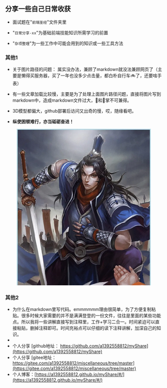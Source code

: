 ## 分享一些自己日常收获

* 面试题在"`前端圣经`"文件夹里

* "`日常分享-xx`"为基础前端技能知识所需学习的前置

* "`杂项整理`"为一些工作中可能会用到的知识或一些工具方法

### 其他1

* 关于图片路径的问题： 属实没办法，兼顾了markdown就没法兼顾网页了（主要是懒得买服务器，买了一年也没多少点击量，都白朴自行车🚲了，还要啥手表）

* 有一些文章加载比较慢，主要是为了处理上面图片路径问题，直接将图片写到markdown中，造成markdown文件过大，🐠和🐻掌不可兼得。

* 3D模型都偏大，github部署后访问又出奇的慢，哎，随缘看吧。

* **纵使困顿难行，亦当砥砺奋进！**

<div align=center> 
      <img src="./image/jiangwei.jpg" alt="avatar" style="zoom:50%" />
    </div>

### 其他2

* 为什么在markdown里写代码。emmmmmm理由很简单，为了方便复制粘贴。很多时候大家需要的并不是满满登登的一份文件，往往是里面的某些功能点。所以我将一些讲解直接写到注释里，工作+学习二合一。时间紧迫可以直接粘贴，删掉注释即可。时间充裕点可以仔细的读下注释讲解，加深自己的知识。  
* 
* 个人分享 [github地址： https://github.com/a1392558812/myShare](https://github.com/a1392558812/myShare)
* 个人分享 [gitee地址：https://gitee.com/a1392558812/miscellaneous/tree/master](https://gitee.com/a1392558812/miscellaneous/tree/master)
* 个人博客：[https://a1392558812.github.io/myShare/#/](https://a1392558812.github.io/myShare/#/)

